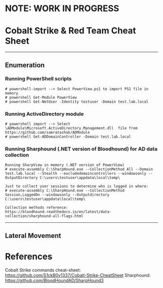 # NOTE: WORK IN PROGRESS

# Cobalt Strike & Red Team Cheat Sheet
---
## Enumeration

### Running PowerShell scripts
```
# powershell-import --> Select PowerView.ps1 to import PS1 file in memory
# powershell Get-Module PowerView
# powershell Get-NetUser -Identity testuser -Domain test.lab.local
```

### Running ActiveDirectory module
```
# powershell import --> Select \ADModule\Microsoft.ActiveDirectory.Management.dll  file from https://github.com/samratashok/ADModule
# powershell Get-ADDomainController -Domain test.lab.local
```

### Running Sharphound (.NET version of Bloodhound) for AD data collection
```
Running SharpView in memory (.NET version of PowerView)
# execute-assembly C:\SharpHound.exe --CollectionMethod All --Domain test.lab.local --Stealth --excludedomaincontrollers --windowsonly --OutputDirectory C:\users\testuser\appdata\local\temp\

Just to collect user sessions to determine who is logged in where:
# execute-assembly C:\SharpHound.exe --CollectionMethod Session,LoggedOn --windowsonly --Outputdirectory C:\users\testuser\appdata\local\temp\

Collection methods reference: https://bloodhound.readthedocs.io/en/latest/data-collection/sharphound-all-flags.html
```
---
## Lateral Movement


# References
Cobalt Strike commands cheat-sheet: https://github.com/S1ckB0y1337/Cobalt-Strike-CheatSheet
Sharphound: https://github.com/BloodHoundAD/SharpHound3
